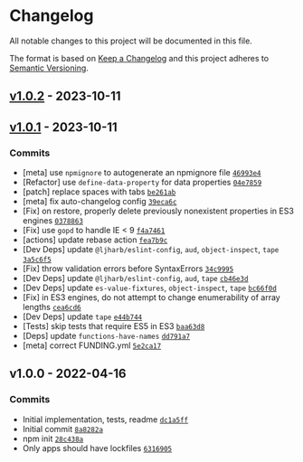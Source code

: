 # Changelog

All notable changes to this project will be documented in this file.

The format is based on [Keep a Changelog](https://keepachangelog.com/en/1.0.0/)
and this project adheres to [Semantic Versioning](https://semver.org/spec/v2.0.0.html).

## [v1.0.2](https://github.com/ljharb/mock-property/compare/v1.0.1...v1.0.2) - 2023-10-11

## [v1.0.1](https://github.com/ljharb/mock-property/compare/v1.0.0...v1.0.1) - 2023-10-11

### Commits

- [meta] use `npmignore` to autogenerate an npmignore file [`46993e4`](https://github.com/ljharb/mock-property/commit/46993e4f1c0943e66f64fe1a94b05f433f4f434f)
- [Refactor] use `define-data-property` for data properties [`04e7859`](https://github.com/ljharb/mock-property/commit/04e7859e26f39806b90d1ff070d0935e210cb9aa)
- [patch] replace spaces with tabs [`be261ab`](https://github.com/ljharb/mock-property/commit/be261abea438ee1f3dca9c8721add88c11658cd9)
- [meta] fix auto-changelog config [`39eca6c`](https://github.com/ljharb/mock-property/commit/39eca6c3e483074c60b13e4dd657a62cdb836a70)
- [Fix] on restore, properly delete previously nonexistent properties in ES3 engines [`0378863`](https://github.com/ljharb/mock-property/commit/0378863cf9541f965a7822b1ed92660afdd7720d)
- [Fix] use `gopd` to handle IE &lt; 9 [`f4a7461`](https://github.com/ljharb/mock-property/commit/f4a746146154196261caac342f4afb59bde1508d)
- [actions] update rebase action [`fea7b9c`](https://github.com/ljharb/mock-property/commit/fea7b9c53cff3bcf6011ed565a76139a1f088052)
- [Dev Deps] update `@ljharb/eslint-config`, `aud`, `object-inspect`, `tape` [`3a5c6f5`](https://github.com/ljharb/mock-property/commit/3a5c6f564125e4af28c35d6213bb588c0c695194)
- [Fix] throw validation errors before SyntaxErrors [`34c9995`](https://github.com/ljharb/mock-property/commit/34c99958fb36c5970ac14344acb34c4294b1a5ea)
- [Dev Deps] update `@ljharb/eslint-config`, `aud`, `tape` [`cb46e3d`](https://github.com/ljharb/mock-property/commit/cb46e3de91cb4b40e6428e9028a832d2b67e64e3)
- [Dev Deps] update `es-value-fixtures`, `object-inspect`, `tape` [`bc66f0d`](https://github.com/ljharb/mock-property/commit/bc66f0d2d7d6b12c3b4112b99c38c1ae58572304)
- [Fix] in ES3 engines, do not attempt to change enumerability of array lengths [`cea6cd6`](https://github.com/ljharb/mock-property/commit/cea6cd6ed18b0f6b569735e398f2d767d3b0f4a0)
- [Dev Deps] update `tape` [`e44b744`](https://github.com/ljharb/mock-property/commit/e44b744399b785254f86d4c9f2b97d43ae38fb03)
- [Tests] skip tests that require ES5 in ES3 [`baa63d8`](https://github.com/ljharb/mock-property/commit/baa63d89ab326d257c6ee59491afb8fdd9e3c84e)
- [Deps] update `functions-have-names` [`dd791a7`](https://github.com/ljharb/mock-property/commit/dd791a7f934cf63a52d634da184a57e25341e2a0)
- [meta] correct FUNDING.yml [`5e2ca17`](https://github.com/ljharb/mock-property/commit/5e2ca17d71d1959c6e2c67a453b5d4528199ea36)

## v1.0.0 - 2022-04-16

### Commits

- Initial implementation, tests, readme [`dc1a5ff`](https://github.com/ljharb/mock-property/commit/dc1a5ff66da575e7714529854f4608cb91c01729)
- Initial commit [`8a8282a`](https://github.com/ljharb/mock-property/commit/8a8282ab7fe07083d497e991dac582ebc362ea30)
- npm init [`28c438a`](https://github.com/ljharb/mock-property/commit/28c438a5352c9b3a9a983cb9dfd9b1f37e04cc52)
- Only apps should have lockfiles [`6316905`](https://github.com/ljharb/mock-property/commit/6316905ca992763cabf7fa9269aa25db36cd928e)
